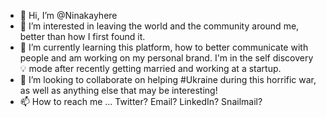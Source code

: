 - 👋 Hi, I’m @Ninakayhere
- 👀 I’m interested in leaving the world and the community around me, better than how I first found it.
- 🌱 I’m currently learning this platform, how to better communicate with people and am working on my personal brand. I'm in the self discovery 💡 mode after recently getting married and working at a startup.
- 💞️ I’m looking to collaborate on helping #Ukraine during this horrific war, as well as anything else that may be interesting!
- 📫 How to reach me ... Twitter? Email? LinkedIn? Snailmail?

<!---
Ninakayhere/Ninakayhere is a ✨ special ✨ repository because its `README.md` (this file) appears on your GitHub profile.
You can click the Preview link to take a look at your changes.
--->
